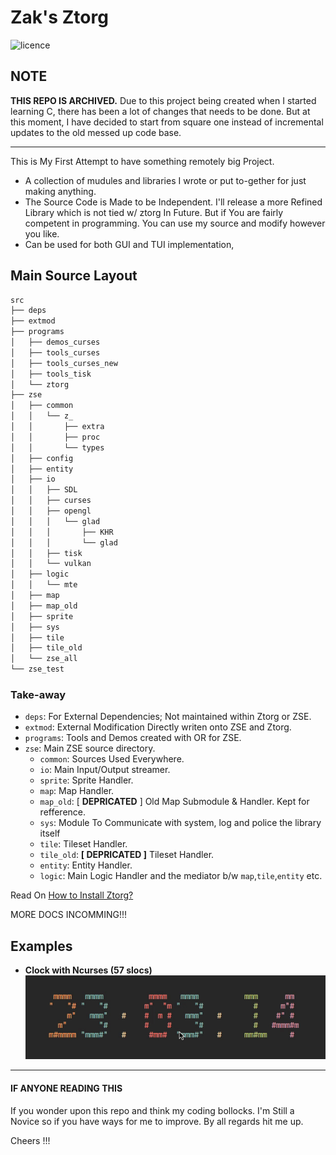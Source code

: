 # Zak's Ztorg

![licence](https://img.shields.io/badge/licence-GPL--3.0-important)

## NOTE
**THIS REPO IS ARCHIVED.**
Due to this project being created when I started learning C, there has been a lot of changes that needs to be done. But at this moment, I have decided to start from square one instead of incremental updates to the old messed up code base.

---
This is My First Attempt to have something remotely big Project.

- A collection of mudules and libraries I wrote or put to-gether for just making anything.
- The Source Code is Made to be Independent. I'll release a more Refined Library which is not tied w/ ztorg In Future. But if You are fairly competent in programming. You can use my source and modify however you like.
- Can be used for both GUI and TUI implementation,


Main Source Layout
---
```sh
src
├── deps
├── extmod
├── programs
│   ├── demos_curses
│   ├── tools_curses
│   ├── tools_curses_new
│   ├── tools_tisk
│   └── ztorg
├── zse
│   ├── common
│   │   └── z_
│   │       ├── extra
│   │       ├── proc
│   │       └── types
│   ├── config
│   ├── entity
│   ├── io
│   │   ├── SDL
│   │   ├── curses
│   │   ├── opengl
│   │   │   └── glad
│   │   │       ├── KHR
│   │   │       └── glad
│   │   ├── tisk
│   │   └── vulkan
│   ├── logic
│   │   └── mte
│   ├── map
│   ├── map_old
│   ├── sprite
│   ├── sys
│   ├── tile
│   ├── tile_old
│   └── zse_all
└── zse_test
```
### Take-away
- `deps`: For External Dependencies; Not maintained within Ztorg or ZSE.
- `extmod`: External Modification Directly writen onto ZSE and Ztorg.
- `programs`: Tools and Demos created with OR for ZSE.
- `zse`: Main ZSE source directory.
    - `common`: Sources Used Everywhere.
    - `io`: Main Input/Output streamer.
    - `sprite`: Sprite Handler.
    - `map`: Map Handler.
    - `map_old`: [ **DEPRICATED** ] Old Map Submodule & Handler. Kept for refference.
    - `sys`: Module To Communicate with system, log and police the library itself
    - `tile`: Tileset Handler.
    - `tile_old`: **[ DEPRICATED ]** Tileset Handler.
    - `entity`: Entity Handler.
    - `logic`: Main Logic Handler and the mediator b/w `map`,`tile`,`entity` etc.

Read On [How to Install Ztorg?](INSTALL.md)


MORE DOCS INCOMMING!!!

## Examples

* **Clock with Ncurses (57 slocs)**
![clock](./doc/scr/demo-clock.gif)

---
#### IF ANYONE READING THIS

If you wonder upon this repo and think my coding bollocks.
I'm Still a Novice so if you have ways for me to improve. By all regards hit me up.

Cheers !!!

